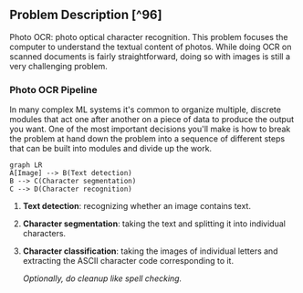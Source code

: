 ## Problem Description [^96]

Photo OCR: photo optical character recognition.  This problem focuses the computer to understand the textual content of photos.  While doing OCR on scanned documents is fairly straightforward, doing so with images is still a very challenging problem.

### Photo OCR Pipeline

In many complex ML systems it's common to organize multiple, discrete modules that act one after another on a piece of data to produce the output you want.  One of the most important decisions you'll make is how to break the problem at hand down the problem into a sequence of different steps that can be built into modules and divide up the work.

```mermaid
graph LR
A[Image] --> B(Text detection)
B --> C(Character segmentation)
C --> D(Character recognition)

```

1. **Text detection**: recognizing whether an image contains text.

2. **Character segmentation**: taking the text and splitting it into individual characters.

3. **Character classification**: taking the images of individual letters and extracting the ASCII character code corresponding to it.

   *Optionally, do cleanup like spell checking.*
